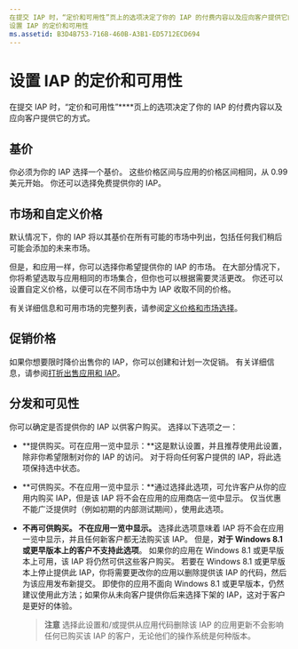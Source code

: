 ```yaml
---
在提交 IAP 时，“定价和可用性”页上的选项决定了你的 IAP 的付费内容以及应向客户提供它的方式。
设置 IAP 的定价和可用性
ms.assetid: B3D4B753-716B-460B-A3B1-ED5712ECD694
---
```


# 设置 IAP 的定价和可用性


在提交 IAP 时，“定价和可用性”****页上的选项决定了你的 IAP 的付费内容以及应向客户提供它的方式。

## 基价


你必须为你的 IAP 选择一个基价。 这些价格区间与应用的价格区间相同，从 0.99 美元开始。 你还可以选择免费提供你的 IAP。

## 市场和自定义价格


默认情况下，你的 IAP 将以其基价在所有可能的市场中列出，包括任何我们稍后可能会添加的未来市场。

但是，和应用一样，你可以选择你希望提供你的 IAP 的市场。 在大部分情况下，你将希望选取与应用相同的市场集合，但你也可以根据需要灵活更改。 你还可以设置自定义价格，以便可以在不同市场中为 IAP 收取不同的价格。

有关详细信息和可用市场的完整列表，请参阅[定义价格和市场选择](define-pricing-and-market-selection.md)。

## 促销价格


如果你想要限时降价出售你的 IAP，你可以创建和计划一次促销。 有关详细信息，请参阅[打折出售应用和 IAP](put-apps-and-iaps-on-sale.md)。

## 分发和可见性


你可以确定是否提供你的 IAP 以供客户购买。 选择以下选项之一：

-   **提供购买。可在应用一览中显示：**这是默认设置，并且推荐使用此设置，除非你希望限制对你的 IAP 的访问。 对于将向任何客户提供的 IAP，将此选项保持选中状态。
-   **可供购买。不在应用一览中显示：**通过选择此选项，可允许客户从你的应用内购买 IAP，但是该 IAP 将不会在应用的应用商店一览中显示。 仅当优惠不能广泛提供时（例如初期的内部测试期间），使用此选项。
-   **不再可供购买。 不在应用一览中显示。** 选择此选项意味着 IAP 将不会在应用一览中显示，并且任何新客户都无法购买该 IAP。 但是，**对于 Windows 8.1 或更早版本上的客户不支持此选项**。 如果你的应用在 Windows 8.1 或更早版本上可用，该 IAP 将仍然可供这些客户购买。 若要在 Windows 8.1 或更早版本上停止提供此 IAP，你将需要更改你的应用以删除提供该 IAP 的代码，然后为该应用发布新提交。 即使你的应用不面向 Windows 8.1 或更早版本，仍然建议使用此方法；如果你从未向客户提供你后来选择下架的 IAP，这对于客户是更好的体验。
    
    > **注意** 选择此设置和/或提供从应用代码删除该 IAP 的应用更新不会影响任何已购买该 IAP 的客户，无论他们的操作系统是何种版本。

     

 

 






<!--HONumber=Mar16_HO1-->


